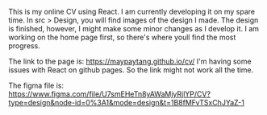 This is my online CV using React. I am currently developing it on my spare time. In src > Design, you will find images of the design I made. The design is finished, however, I might make some minor changes as I develop it. I am working on the home page first, so there's where youll find the most progress.

The link to the page is: https://maypaytang.github.io/cv/
I'm having some issues with React on github pages. So the link might not work all the time.

The figma file is: https://www.figma.com/file/U7smEHeTn8yAWaMjyRjlYP/CV?type=design&node-id=0%3A1&mode=design&t=1B8fMFvTSxChJYaZ-1